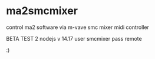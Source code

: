 # ma2smcmixer
control ma2 software via m-vave smc mixer midi controller


BETA TEST 2
nodejs v 14.17
user smcmixer
pass remote

:)
